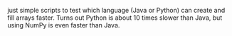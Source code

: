 just simple scripts to test which language (Java or Python) can create and fill arrays faster. Turns out Python is about 10 times slower than Java, but using NumPy is even faster than Java.
